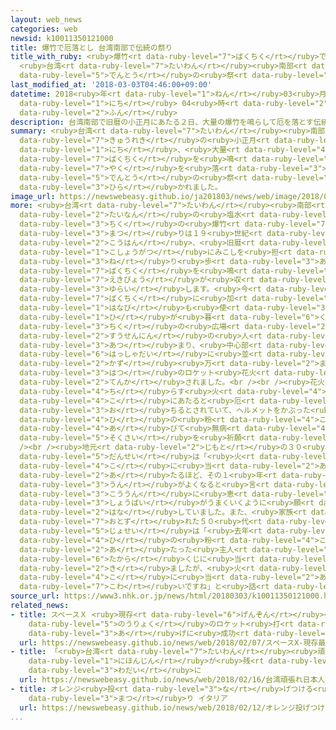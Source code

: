 ```yaml
---
layout: web_news
categories: web
newsid: k10011350121000
title: 爆竹で厄落とし 台湾南部で伝統の祭り
title_with_ruby: <ruby>爆竹<rt data-ruby-level="7">ばくちく</rt></ruby>で<ruby>厄落<rt data-ruby-level="7">やくお</rt></ruby>とし
  <ruby>台湾<rt data-ruby-level="7">たいわん</rt></ruby><ruby>南部<rt data-ruby-level="3">なんぶ</rt></ruby>で<ruby>伝統<rt
  data-ruby-level="5">でんとう</rt></ruby>の<ruby>祭<rt data-ruby-level="3">まつ</rt></ruby>り
last_modified_at: '2018-03-03T04:46:00+09:00'
datetime: 2018<ruby>年<rt data-ruby-level="1">ねん</rt></ruby>03<ruby>月<rt data-ruby-level="1">がつ</rt></ruby>03<ruby>日<rt
  data-ruby-level="1">にち</rt></ruby> 04<ruby>時<rt data-ruby-level="2">じ</rt></ruby>46<ruby>分<rt
  data-ruby-level="2">ふん</rt></ruby>
description: 台湾南部で旧暦の小正月にあたる２日、大量の爆竹を鳴らして厄を落とす伝統の祭りが開かれました。
summary: <ruby>台湾<rt data-ruby-level="7">たいわん</rt></ruby><ruby>南部<rt data-ruby-level="3">なんぶ</rt></ruby>で<ruby>旧暦<rt
  data-ruby-level="7">きゅうれき</rt></ruby>の<ruby>小正月<rt data-ruby-level="1">こしょうがつ</rt></ruby>にあたる２<ruby>日<rt
  data-ruby-level="1">にち</rt></ruby>、<ruby>大量<rt data-ruby-level="4">たいりょう</rt></ruby>の<ruby>爆竹<rt
  data-ruby-level="7">ばくちく</rt></ruby>を<ruby>鳴<rt data-ruby-level="2">な</rt></ruby>らして<ruby>厄<rt
  data-ruby-level="7">やく</rt></ruby>を<ruby>落<rt data-ruby-level="3">お</rt></ruby>とす<ruby>伝統<rt
  data-ruby-level="5">でんとう</rt></ruby>の<ruby>祭<rt data-ruby-level="3">まつ</rt></ruby>りが<ruby>開<rt
  data-ruby-level="3">ひら</rt></ruby>かれました。
image_url: https://newswebeasy.github.io/ja201803/news/web/image/2018/03/03/K10011350121_1803030649_1803030727_01_02.jpg
more: <ruby>台湾<rt data-ruby-level="7">たいわん</rt></ruby><ruby>南部<rt data-ruby-level="3">なんぶ</rt></ruby>・<ruby>台南<rt
  data-ruby-level="2">たいなん</rt></ruby>の<ruby>塩水<rt data-ruby-level="4">しおみず</rt></ruby><ruby>地区<rt
  data-ruby-level="3">ちく</rt></ruby>の<ruby>爆竹<rt data-ruby-level="7">ばくちく</rt></ruby><ruby>祭<rt
  data-ruby-level="3">まつ</rt></ruby>りは１９<ruby>世紀<rt data-ruby-level="4">せいき</rt></ruby><ruby>後半<rt
  data-ruby-level="2">こうはん</rt></ruby>、<ruby>旧暦<rt data-ruby-level="7">きゅうれき</rt></ruby>の<ruby>小正月<rt
  data-ruby-level="1">こしょうがつ</rt></ruby>にみこしを<ruby>担<rt data-ruby-level="7">かつ</rt></ruby>いで<ruby>練<rt
  data-ruby-level="3">ね</rt></ruby>り<ruby>歩<rt data-ruby-level="3">ある</rt></ruby>きながら<ruby>爆竹<rt
  data-ruby-level="7">ばくちく</rt></ruby>を<ruby>鳴<rt data-ruby-level="2">な</rt></ruby>らしたところ、<ruby>疫病<rt
  data-ruby-level="7">えきびょう</rt></ruby>が<ruby>収<rt data-ruby-level="6">おさ</rt></ruby>まったことに<ruby>由来<rt
  data-ruby-level="3">ゆらい</rt></ruby>します。<ruby>今<rt data-ruby-level="2">いま</rt></ruby>では<ruby>爆竹<rt
  data-ruby-level="7">ばくちく</rt></ruby>に<ruby>加<rt data-ruby-level="4">くわ</rt></ruby>えて、ロケット<ruby>花火<rt
  data-ruby-level="1">はなび</rt></ruby>も<ruby>使<rt data-ruby-level="3">つか</rt></ruby>われていて、<ruby>日<rt
  data-ruby-level="1">ひ</rt></ruby>が<ruby>暮<rt data-ruby-level="6">く</rt></ruby>れると<ruby>地区<rt
  data-ruby-level="3">ちく</rt></ruby>の<ruby>広場<rt data-ruby-level="2">ひろば</rt></ruby>には<ruby>数千人<rt
  data-ruby-level="2">すうせんにん</rt></ruby>の<ruby>人<rt data-ruby-level="1">ひと</rt></ruby>たちが<ruby>集<rt
  data-ruby-level="3">あつ</rt></ruby>まり、<ruby>中心部<rt data-ruby-level="3">ちゅうしんぶ</rt></ruby>の<ruby>発射台<rt
  data-ruby-level="6">はっしゃだい</rt></ruby>に<ruby>並<rt data-ruby-level="6">なら</rt></ruby>べられた<ruby>数<rt
  data-ruby-level="2">かず</rt></ruby><ruby>万<rt data-ruby-level="2">まん</rt></ruby><ruby>発<rt
  data-ruby-level="3">はつ</rt></ruby>のロケット<ruby>花火<rt data-ruby-level="1">はなび</rt></ruby>に<ruby>点火<rt
  data-ruby-level="2">てんか</rt></ruby>されました。<br /><br /><ruby>花火<rt data-ruby-level="1">はなび</rt></ruby>が<ruby>散<rt
  data-ruby-level="4">ち</rt></ruby>らす<ruby>火<rt data-ruby-level="4">ひ</rt></ruby>の<ruby>粉<rt
  data-ruby-level="4">こ</rt></ruby>にあたると<ruby>厄<rt data-ruby-level="7">やく</rt></ruby>が<ruby>落<rt
  data-ruby-level="3">お</rt></ruby>ちるとされていて、ヘルメットをかぶった<ruby>参加者<rt data-ruby-level="4">さんかしゃ</rt></ruby>たちは、<ruby>火<rt
  data-ruby-level="4">ひ</rt></ruby>の<ruby>粉<rt data-ruby-level="4">こ</rt></ruby>を<ruby>浴<rt
  data-ruby-level="4">あ</rt></ruby>びて<ruby>無病<rt data-ruby-level="4">むびょう</rt></ruby><ruby>息災<rt
  data-ruby-level="5">そくさい</rt></ruby>を<ruby>祈願<rt data-ruby-level="7">きがん</rt></ruby>していました。<br
  /><br /><ruby>地元<rt data-ruby-level="2">じもと</rt></ruby>の３０<ruby>代<rt data-ruby-level="3">だい</rt></ruby>の<ruby>男性<rt
  data-ruby-level="5">だんせい</rt></ruby>は「<ruby>火<rt data-ruby-level="4">ひ</rt></ruby>の<ruby>粉<rt
  data-ruby-level="4">こ</rt></ruby>に<ruby>当<rt data-ruby-level="2">あ</rt></ruby>たれば<ruby>当<rt
  data-ruby-level="2">あ</rt></ruby>たるほど、その１<ruby>年<rt data-ruby-level="1">ねん</rt></ruby>の<ruby>運<rt
  data-ruby-level="3">うん</rt></ruby>がよくなると<ruby>言<rt data-ruby-level="2">い</rt></ruby>われているので、ことしもみんなが<ruby>幸運<rt
  data-ruby-level="3">こううん</rt></ruby>に<ruby>恵<rt data-ruby-level="7">めぐ</rt></ruby>まれ<ruby>商売<rt
  data-ruby-level="3">しょうばい</rt></ruby>がうまくいくように<ruby>願<rt data-ruby-level="4">ねが</rt></ruby>ってます」と<ruby>話<rt
  data-ruby-level="2">はな</rt></ruby>していました。また、<ruby>家族<rt data-ruby-level="3">かぞく</rt></ruby>で<ruby>訪<rt
  data-ruby-level="7">おとず</rt></ruby>れた５０<ruby>代<rt data-ruby-level="3">だい</rt></ruby>の<ruby>女性<rt
  data-ruby-level="5">じょせい</rt></ruby>は「<ruby>去年<rt data-ruby-level="3">きょねん</rt></ruby>、<ruby>火<rt
  data-ruby-level="4">ひ</rt></ruby>の<ruby>粉<rt data-ruby-level="4">こ</rt></ruby>に<ruby>当<rt
  data-ruby-level="2">あ</rt></ruby>たった<ruby>主人<rt data-ruby-level="3">しゅじん</rt></ruby>が<ruby>宝<rt
  data-ruby-level="6">たから</rt></ruby>くじに<ruby>当<rt data-ruby-level="2">あ</rt></ruby>たったのでことしも<ruby>来<rt
  data-ruby-level="2">き</rt></ruby>ましたが、<ruby>火<rt data-ruby-level="4">ひ</rt></ruby>の<ruby>粉<rt
  data-ruby-level="4">こ</rt></ruby>に<ruby>当<rt data-ruby-level="2">あ</rt></ruby>たるのはやはり<ruby>怖<rt
  data-ruby-level="7">こわ</rt></ruby>いですね」と<ruby>話<rt data-ruby-level="2">はな</rt></ruby>していました。
source_url: https://www3.nhk.or.jp/news/html/20180303/k10011350121000.html
related_news:
- title: スペースＸ <ruby>現存<rt data-ruby-level="6">げんぞん</rt></ruby><ruby>最大<rt data-ruby-level="4">さいだい</rt></ruby><ruby>能力<rt
    data-ruby-level="5">のうりょく</rt></ruby>のロケット<ruby>打<rt data-ruby-level="3">う</rt></ruby>ち<ruby>上<rt
    data-ruby-level="3">あ</rt></ruby>げに<ruby>成功<rt data-ruby-level="4">せいこう</rt></ruby>
  url: https://newswebeasy.github.io/news/web/2018/02/07/スペースX-現存最大能力のロケット打ち上げに成功
- title: 「<ruby>台湾<rt data-ruby-level="7">たいわん</rt></ruby><ruby>頑張<rt data-ruby-level="7">がんば</rt></ruby>れ」<ruby>日本人<rt
    data-ruby-level="1">にほんじん</rt></ruby>が<ruby>残<rt data-ruby-level="4">のこ</rt></ruby>したイラストが<ruby>話題<rt
    data-ruby-level="3">わだい</rt></ruby>に
  url: https://newswebeasy.github.io/news/web/2018/02/16/台湾頑張れ日本人が残したイラストが話題に
- title: オレンジ<ruby>投<rt data-ruby-level="3">な</rt></ruby>げつける<ruby>伝統<rt data-ruby-level="5">でんとう</rt></ruby>の<ruby>祭<rt
    data-ruby-level="3">まつ</rt></ruby>り イタリア
  url: https://newswebeasy.github.io/news/web/2018/02/12/オレンジ投げつける伝統の祭り-イタリア
...
```

